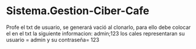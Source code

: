 # Sistema.Gestion-Ciber-Cafe
Profe el txt de usuario, se generará vació al clonarlo, para ello debe colocar el en el txt la siguiente informacion:
admin;123
los cales representaran su usuario = admin y su contraseña= 123
